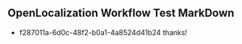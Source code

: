 ## OpenLocalization Workflow Test MarkDown
* f287011a-6d0c-48f2-b0a1-4a8524d41b24 thanks!

<!--HONumber=Jul16_HO5-->


